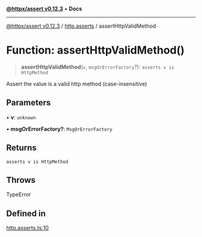 [**@httpx/assert v0.12.3**](../../README.md) • **Docs**

***

[@httpx/assert v0.12.3](../../README.md) / [http.asserts](../README.md) / assertHttpValidMethod

# Function: assertHttpValidMethod()

> **assertHttpValidMethod**(`v`, `msgOrErrorFactory`?): `asserts v is HttpMethod`

Assert the value is a valid http method (case-insensitive)

## Parameters

• **v**: `unknown`

• **msgOrErrorFactory?**: `MsgOrErrorFactory`

## Returns

`asserts v is HttpMethod`

## Throws

TypeError

## Defined in

[http.asserts.ts:10](https://github.com/belgattitude/httpx/blob/74dc9cd764aa64a9b1889ffb70a7f65e9435af37/packages/assert/src/http.asserts.ts#L10)
